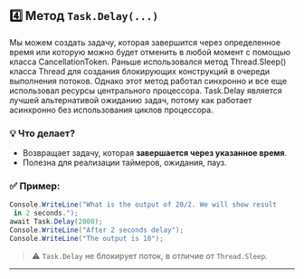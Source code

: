 ## 4️⃣ Метод `Task.Delay(...)`

Мы можем создать задачу, которая завершится через определенное время или которую можно будет отменить в любой момент с помощью класса CancellationToken. Раньше использовался метод Thread.Sleep() класса Thread для создания блокирующих конструкций в очереди выполнения потоков. Однако этот метод работал синхронно и все еще использовал ресурсы центрального процессора. Task.Delay является лучшей альтернативой ожиданию задач, потому как работает асинхронно без использования циклов процессора.

### 💡 Что делает?
- Возвращает задачу, которая **завершается через указанное время**.
- Полезна для реализации таймеров, ожидания, пауз.

### ✅ Пример:
```csharp
Console.WriteLine("What is the output of 20/2. We will show result 
 in 2 seconds."); 
await Task.Delay(2000); 
Console.WriteLine("After 2 seconds delay"); 
Console.WriteLine("The output is 10");
```

> ⚠️ `Task.Delay` не блокирует поток, в отличие от `Thread.Sleep`.

---
